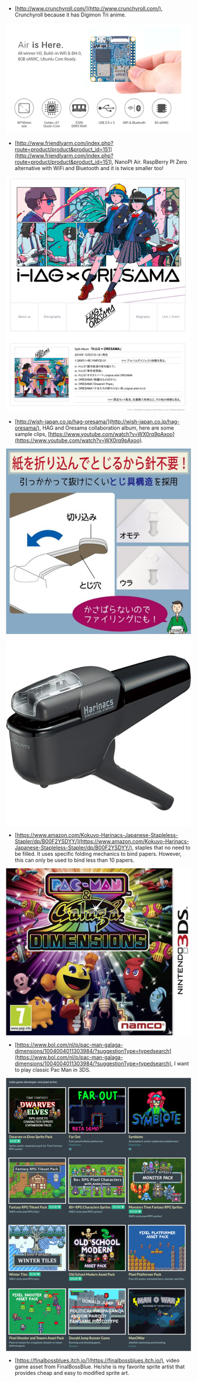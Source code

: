 * [http://www.crunchyroll.com/](http://www.crunchyroll.com/), Crunchyroll because it has Digimon Tri anime.

![./nano-pi-neo-air.png](./nano-pi-neo-air.png)

* [http://www.friendlyarm.com/index.php?route=product/product&product_id=151](http://www.friendlyarm.com/index.php?route=product/product&product_id=151), NanoPI Air. RaspBerry PI Zero alternative with WiFi and Bluetooth and it is twice smaller too!

![./hag-oresama-collaboration-album.png](./hag-oresama-collaboration-album.png)

* [http://wish-japan.co.jp/hag-oresama/](http://wish-japan.co.jp/hag-oresama/), HAG and Oresama collaboration album, here are some sample clips, [https://www.youtube.com/watch?v=WX0rq9pAxoo](https://www.youtube.com/watch?v=WX0rq9pAxoo).

![./no-fill-staples-1.png](./no-fill-staples-1.png)

![./no-fill-staples-2.png](./no-fill-staples-2.png)

* [https://www.amazon.com/Kokuyo-Harinacs-Japanese-Stapleless-Stapler/dp/B00F2YSDYY/](https://www.amazon.com/Kokuyo-Harinacs-Japanese-Stapleless-Stapler/dp/B00F2YSDYY/), staples that no need to be filled. It uses specific folding mechanics to bind papers. However, this can only be used to bind less than 10 papers.

![./3ds-galaga-pacman.png](./3ds-galaga-pacman.png)

* [https://www.bol.com/nl/p/pac-man-galaga-dimensions/1004004011303984/?suggestionType=typedsearch](https://www.bol.com/nl/p/pac-man-galaga-dimensions/1004004011303984/?suggestionType=typedsearch), I want to play classic Pac Man in 3DS.

![./finalbossblue.png](./finalbossblue.png)

* [https://finalbossblues.itch.io/](https://finalbossblues.itch.io/), video game asset from FinalBossBlue. He/she is my favorite sprite artist that provides cheap and easy to modified sprite art.